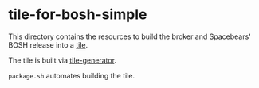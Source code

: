 # tile-for-bosh-simple

This directory contains the resources to build
the broker and Spacebears' BOSH release into a
[tile](https://docs.pivotal.io/tiledev/tile-structure.html).

The tile is built via
[tile-generator](https://github.com/cf-platform-eng/tile-generator/).

`package.sh` automates building the tile.
